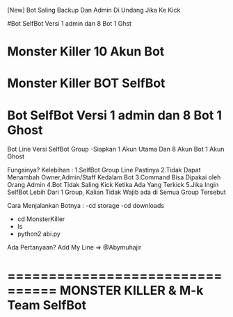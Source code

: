 [New] Bot Saling Backup Dan Admin Di Undang Jika Ke Kick

#Bot SelfBot Versi  1 admin dan 8 Bot 1 Ghst
# Monster Killer 10 Akun Bot
Monster Killer BOT SelfBot
=======================================
Bot SelfBot Versi 1 admin dan 8 Bot 1 Ghost
=======================================
Bot Line Versi SelfBot Group
-Siapkan 1 Akun Utama Dan 8 Akun Bot 1 Akun Ghost

Fungsinya?
Kelebihan :
1.SelfBot Group Line Pastinya
2.Tidak Dapat Menambah Owner,Admin/Staff Kedalam Bot
3.Command Bisa Dipakai oleh Orang Admin
4.Bot Tidak Saling Kick Ketika Ada Yang Terkick
5.Jika Ingin SelfBot Lebih Dari 1 Group, Kalian Tidak Wajib ada di Semua Group Tersebut

Cara Menjalankan Botnya :
-cd storage
-cd downloads
- cd MonsterKiller
- ls
- python2 abi.py

Ada Pertanyaan?
Add My Line => @Abymuhajir

================================
MONSTER KILLER & M-k Team SelfBot
================================

